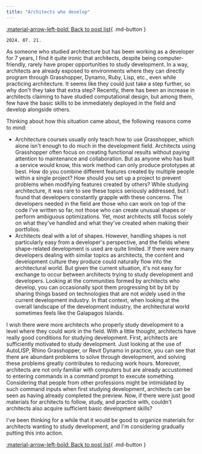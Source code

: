 ```yaml
---
title: "Architects who develop"
---
```


[:material-arrow-left-bold: Back to post list](../index.md){ .md-button }

`2024. 07. 21.`

As someone who studied architecture but has been working as a developer for 7 years, I find it quite ironic that architects, despite being computer-friendly, rarely have proper opportunities to study development. In a way, architects are already exposed to environments where they can directly program through Grasshopper, Dynamo, Ruby, Lisp, etc., even while practicing architecture. It seems like they could just take a step further, so why don't they take that extra step? Recently, there has been an increase in architects claiming to have studied computational design, but among them, few have the basic skills to be immediately deployed in the field and develop alongside others.

Thinking about how this situation came about, the following reasons come to mind:

- Architecture courses usually only teach how to use Grasshopper, which alone isn't enough to do much in the development field. Architects using Grasshopper often focus on creating functional results without paying attention to maintenance and collaboration. But as anyone who has built a service would know, this work method can only produce prototypes at best. How do you combine different features created by multiple people within a single project? How should you set up a project to prevent problems when modifying features created by others? While studying architecture, it was rare to see these topics seriously addressed, but I found that developers constantly grapple with these concerns. The developers needed in the field are those who can work on top of the code I've written so far, not those who can create unusual shapes or perform ambiguous optimizations. Yet, most architects still focus solely on what they've handled and what they've created when making their portfolios.
- Architects deal with a lot of shapes. However, handling shapes is not particularly easy from a developer's perspective, and the fields where shape-related development is used are quite limited. If there were many developers dealing with similar topics as architects, the content and development culture they produce could naturally flow into the architectural world. But given the current situation, it's not easy for exchange to occur between architects trying to study development and developers. Looking at the communities formed by architects who develop, you can occasionally spot them progressing bit by bit by sharing things based on technologies that are not widely used in the current development industry. In that context, when looking at the overall landscape of the development industry, the architectural world sometimes feels like the Galapagos Islands.

I wish there were more architects who properly study development to a level where they could work in the field. With a little thought, architects have really good conditions for studying development. First, architects are sufficiently motivated to study development. Just looking at the use of AutoLISP, Rhino Grasshopper, or Revit Dynamo in practice, you can see that there are abundant problems to solve through development, and solving these problems greatly contributes to reducing work hours. Moreover, architects are not only familiar with computers but are already accustomed to entering commands in a command prompt to execute something. Considering that people from other professions might be intimidated by such command inputs when first studying development, architects can be seen as having already completed the preview. Now, if there were just good materials for architects to follow, study, and practice with, couldn't architects also acquire sufficient basic development skills?

I've been thinking for a while that it would be good to organize materials for architects wanting to study development, and I'm considering gradually putting this into action.

[:material-arrow-left-bold: Back to post list](../index.md){ .md-button }